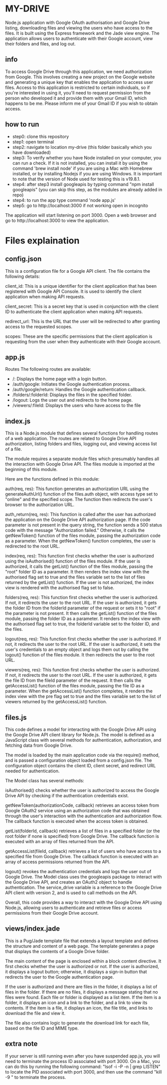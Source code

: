 # MY-DRIVE
Node.js application with Google OAuth authorisation and Google Drive listing, downloading files and viewing the users who have access to the files. It is built using the Express framework and the Jade view engine. The application allows users to authenticate with their Google account, view their folders and files, and log out.

## info
To access Google Drive through this application, we need authorization from Google. This involves creating a new project on the Google website and generating a unique key that enables the application to access user files. Access to this application is restricted to certain individuals, so if you're interested in using it, you'll need to request permission from the person who developed it and provide them with your Gmail ID, which happens to be me. Please inform me of your Gmail ID if you wish to obtain access.


## how to run
- step0: clone this repository
- step1: open terminal
- step2: navigate to location my-drive (this folder basically which you have downloaded)
- step3: To verify whether you have Node installed on your computer, you can run a check. If it is not installed, you can install it by using the command 'brew install node' if you are using a Mac with Homebrew installed, or by installing Nodejs if you are using Windows. It is important to note that the version of Node used for testing this is v19.8.1.
- step4: after step3 install googleapis by typing command "npm install googleapis" (you can skip this step, as the modules are already added in repo)
- step4: to run the app type command 'node app.js'
- step5: go to http://localhost:3000 if not working open in incognito

The application will start listening on port 3000. Open a web browser and go to http://localhost:3000 to view the application.

# Files explaination

## config.json

This is a configuration file for a Google API client. The file contains the following details:

client_id: This is a unique identifier for the client application that has been registered with Google API Console. It is used to identify the client application when making API requests.

client_secret: This is a secret key that is used in conjunction with the client ID to authenticate the client application when making API requests.

redirect_url: This is the URL that the user will be redirected to after granting access to the requested scopes.

scopes: These are the specific permissions that the client application is requesting from the user when they authenticate with their Google account.


## app.js

Routes
The following routes are available:

- /: Displays the home page with a login button.
- /auth/google: Initiates the Google authentication process.
- /auth/google/return: Handles the Google authentication callback.
- /folders/:folderId: Displays the files in the specified folder.
- /logout: Logs the user out and redirects to the home page.
- /viewers/:fileId: Displays the users who have access to the file

## index.js

This is a Node.js module that defines several functions for handling routes of a web application. The routes are related to Google Drive API authorization, listing folders and files, logging out, and viewing access list of a file.

The module requires a separate module files which presumably handles all the interaction with Google Drive API. The files module is imported at the beginning of this module.

Here are the functions defined in this module:

auth(req, res): This function generates an authorization URL using the generateAuthUrl() function of the files.auth object, with access type set to "online" and the specified scope. The function then redirects the user's browser to the authorization URL.

auth_return(req, res): This function is called after the user has authorized the application on the Google Drive API authorization page. If the code parameter is not present in the query string, the function sends a 500 status code with the message "Authorization failed." Otherwise, it calls the getNewToken() function of the files module, passing the authorization code as a parameter. When the getNewToken() function completes, the user is redirected to the root URL.

index(req, res): This function first checks whether the user is authorized using the isAuthorised() function of the files module. If the user is authorized, it calls the getList() function of the files module, passing the "root" folder ID as a parameter. It then renders the index view with the authorised flag set to true and the files variable set to the list of files returned by the getList() function. If the user is not authorized, the index view is rendered with the authorised flag set to false.

folders(req, res): This function first checks whether the user is authorized. If not, it redirects the user to the root URL. If the user is authorized, it gets the folder ID from the folderId parameter of the request or sets it to "root" if the parameter is not present. It then calls the getList() function of the files module, passing the folder ID as a parameter. It renders the index view with the authorised flag set to true, the folderId variable set to the folder ID, and the files.

logout(req, res): This function first checks whether the user is authorized. If not, it redirects the user to the root URL. If the user is authorized, it sets the user's credentials to an empty object and logs them out by calling the logout() function of the files module. It then redirects the user to the root URL.

viewers(req, res): This function first checks whether the user is authorized. If not, it redirects the user to the root URL. If the user is authorized, it gets the file ID from the fileId parameter of the request. It then calls the getAccessList() function of the files module, passing the file ID as a parameter. When the getAccessList() function completes, it renders the index view with the pre flag set to true and the files variable set to the list of viewers returned by the getAccessList() function. 

## files.js

This code defines a model for interacting with the Google Drive API using the Google Drive API client library for Node.js. The model is defined as a JavaScript class with several methods for authentication, authorization, and fetching data from Google Drive.

The model is loaded by the main application code via the require() method, and is passed a configuration object loaded from a config.json file. The configuration object contains the client ID, client secret, and redirect URL needed for authentication.

The Model class has several methods:

isAuthorised() checks whether the user is authorized to access the Google Drive API by checking if the authentication credentials exist.

getNewToken(authorizationCode, callback) retrieves an access token from Google OAuth2 service using an authorization code that was obtained through the user's interaction with the authentication and authorization flow. The callback function is executed when the access token is obtained.

getList(folderId, callback) retrieves a list of files in a specified folder (or the root folder if none is specified) from Google Drive. The callback function is executed with an array of files returned from the API.

getAccessList(fileId, callback) retrieves a list of users who have access to a specified file from Google Drive. The callback function is executed with an array of access permissions returned from the API.

logout() revokes the authentication credentials and logs the user out of Google Drive.
The Model class uses the googleapis package to interact with the Google Drive API, and creates an OAuth2 object to handle authentication. The service_drive variable is a reference to the Google Drive API client with version 2, and is used to call methods on the API.

Overall, this code provides a way to interact with the Google Drive API using Node.js, allowing users to authenticate and retrieve files or access permissions from their Google Drive account.

## views/index.jade

This is a Pug/Jade template file that extends a layout template and defines the structure and content of a web page. The template generates a page that displays the contents of a Google Drive folder.

The main content of the page is enclosed within a block content directive. It first checks whether the user is authorized or not. If the user is authorized, it displays a logout button; otherwise, it displays a sign-in button that redirects the user to the Google authentication page.

If the user is authorized and there are files in the folder, it displays a list of files in the folder. If there are no files, it displays a message stating that no files were found. Each file or folder is displayed as a list item. If the item is a folder, it displays an icon and a link to the folder, and a link to view its contents. If the item is a file, it displays an icon, the file title, and links to download the file and view it.

The file also contains logic to generate the download link for each file, based on the file ID and MIME type.

## extra note

If your server is still running even after you have suspended app.js, you will need to terminate the process ID associated with port 3000. On a Mac, you can do this by running the following command: "lsof -i -P -n | grep LISTEN" to locate the PID associated with port 3000, and then use the command "kill -9 <PID>" to terminate the process.
